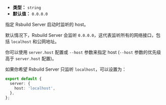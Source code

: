 - **类型：** `string`
- **默认值：** `0.0.0.0`

指定 Rsbuild Server 启动时监听的 host。

默认情况下，Rsbuild Server 会监听 `0.0.0.0`，这代表监听所有的网络接口，包括 `localhost` 和公网地址。

你可以使用 `server.host` 配置或 `--host` 参数来指定 host (`--host` 参数的优先级高于 `server.host` 配置)。

如果你希望 Rsbuild Server 只监听 `localhost`，可以设置为：

```ts
export default {
  server: {
    host: 'localhost',
  },
};
```
